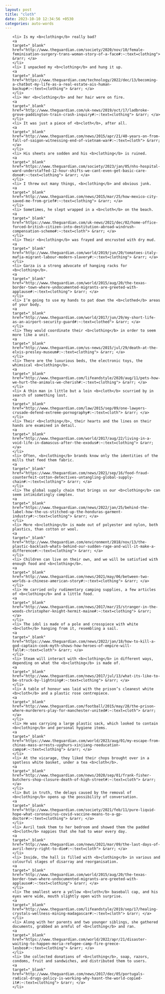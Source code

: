 ```yaml
---
layout: post
title: "cloth"
date: 2023-10-10 12:34:56 +0530
categories: auto-words
---
```

<ol>

    <li> Is my <b>clothing</b> really bad?
    <a 
    target="_blank" 
    href="http://www.theguardian.com/society/2020/nov/10/female-feminisation-surgery-trans-woman-story-of-a-face#:~:text=clothing"> &rarr; </a>
    </li>
    <li> I unpacked my <b>clothing</b> and hung it up.
    <a 
    target="_blank" 
    href="https://www.theguardian.com/technology/2022/dec/13/becoming-a-chatbot-my-life-as-a-real-estate-ais-human-backup#:~:text=clothing"> &rarr; </a>
    </li>
    <li> Her <b>clothing</b> and her hair were on fire.
    <a 
    target="_blank" 
    href="http://www.theguardian.com/uk-news/2019/oct/17/ladbroke-grove-paddington-train-crash-inquiry#:~:text=clothing"> &rarr; </a>
    </li>
    <li> It was just a piece of <b>cloth</b>, after all.
    <a 
    target="_blank" 
    href="http://www.theguardian.com/news/2015/apr/21/40-years-on-from-fall-of-saigon-witnessing-end-of-vietnam-war#:~:text=cloth"> &rarr; </a>
    </li>
    <li> His sheets are sodden and his <b>clothing</b> is ruined.
    <a 
    target="_blank" 
    href="https://www.theguardian.com/society/2023/jan/05/nhs-hospital-ward-understaffed-12-hour-shifts-we-cant-even-get-basic-care-done#:~:text=clothing"> &rarr; </a>
    </li>
    <li> I threw out many things, <b>clothing</b> and obvious junk.
    <a 
    target="_blank" 
    href="http://www.theguardian.com/news/2015/mar/25/how-mexico-city-saved-me-from-grief#:~:text=clothing"> &rarr; </a>
    </li>
    <li> Sometimes, he slept wrapped in a <b>cloth</b> on the beach.
    <a 
    target="_blank" 
    href="https://www.theguardian.com/uk-news/2021/dec/02/home-office-forced-british-citizen-into-destitution-abroad-windrush-compensation-scheme#:~:text=cloth"> &rarr; </a>
    </li>
    <li> Their <b>clothing</b> was frayed and encrusted with dry mud.
    <a 
    target="_blank" 
    href="http://www.theguardian.com/world/2019/jun/20/tomatoes-italy-mafia-migrant-labour-modern-slavery#:~:text=clothing"> &rarr; </a>
    </li>
    <li> Garza is a strong advocate of hanging racks for <b>clothing</b>.
    <a 
    target="_blank" 
    href="http://www.theguardian.com/world/2015/aug/20/the-texas-border-town-where-undocumented-migrants-are-greeted-with-applause#:~:text=clothing"> &rarr; </a>
    </li>
    <li> I’m going to use my hands to pat down the <b>clothed</b> areas of your body.
    <a 
    target="_blank" 
    href="http://www.theguardian.com/world/2017/jun/29/my-short-life-as-an-airport-security-guard#:~:text=clothed"> &rarr; </a>
    </li>
    <li> They would coordinate their <b>clothing</b> in order to seem more like a unit.
    <a 
    target="_blank" 
    href="http://www.theguardian.com/us-news/2015/jul/29/death-at-the-elvis-presley-museum#:~:text=clothing"> &rarr; </a>
    </li>
    <li> There are the luxurious beds, the electronic toys, the whimsical <b>clothing</b>.
    <a 
    target="_blank" 
    href="http://www.theguardian.com/lifeandstyle/2020/aug/11/pets-how-we-hurt-the-animals-we-cherish#:~:text=clothing"> &rarr; </a>
    </li>
    <li> A thin man in little but a loin <b>cloth</b> scurried by in search of something lost.
    <a 
    target="_blank" 
    href="http://www.theguardian.com/law/2015/sep/09/one-lawyers-crusade-defend-extreme-pornography#:~:text=cloth"> &rarr; </a>
    </li>
    <li> Their <b>clothing</b>, their hearts and the lines on their hands are examined in detail.
    <a 
    target="_blank" 
    href="http://www.theguardian.com/world/2017/aug/22/living-in-a-void-life-in-damascus-after-the-exodus#:~:text=clothing"> &rarr; </a>
    </li>
    <li> Often, <b>clothing</b> brands know only the identities of the mills that feed them fabric.
    <a 
    target="_blank" 
    href="https://www.theguardian.com/news/2021/sep/16/food-fraud-counterfeit-cotton-detectives-untangling-global-supply-chain#:~:text=clothing"> &rarr; </a>
    </li>
    <li> The global supply chain that brings us our <b>clothing</b> can seem intimidatingly complex.
    <a 
    target="_blank" 
    href="https://www.theguardian.com/news/2022/jan/25/behind-the-label-how-the-us-stitched-up-the-honduras-garment-industry#:~:text=clothing"> &rarr; </a>
    </li>
    <li> More <b>clothing</b> is made out of polyester and nylon, both plastics, than cotton or wool.
    <a 
    target="_blank" 
    href="http://www.theguardian.com/environment/2018/nov/13/the-plastic-backlash-whats-behind-our-sudden-rage-and-will-it-make-a-difference#:~:text=clothing"> &rarr; </a>
    </li>
    <li> Children can live on their own, and we will be satisfied with enough food and <b>clothing</b>.
    <a 
    target="_blank" 
    href="http://www.theguardian.com/news/2021/may/06/between-two-worlds-a-chinese-american-story#:~:text=clothing"> &rarr; </a>
    </li>
    <li> He carried only rudimentary camping supplies, a few articles of <b>clothing</b> and a little food.
    <a 
    target="_blank" 
    href="http://www.theguardian.com/news/2017/mar/15/stranger-in-the-woods-christopher-knight-hermit-maine#:~:text=clothing"> &rarr; </a>
    </li>
    <li> The idol is made of a pole and crosspiece with white <b>cloth</b> hanging from it, resembling a sail.
    <a 
    target="_blank" 
    href="https://www.theguardian.com/news/2022/jan/18/how-to-kill-a-god-captain-cook-myth-shows-how-heroes-of-empire-will-fall#:~:text=cloth"> &rarr; </a>
    </li>
    <li> Steam will interact with <b>clothing</b> in different ways, depending on what the <b>clothing</b> is made of.
    <a 
    target="_blank" 
    href="http://www.theguardian.com/news/2017/jul/13/what-its-like-to-be-struck-by-lightning#:~:text=clothing"> &rarr; </a>
    </li>
    <li> A table of honour was laid with the prison’s cleanest white <b>cloth</b> and a plastic rose centrepiece.
    <a 
    target="_blank" 
    href="http://www.theguardian.com/football/2015/may/28/the-prison-where-murderers-play-for-manchester-united#:~:text=cloth"> &rarr; </a>
    </li>
    <li> He was carrying a large plastic sack, which looked to contain <b>clothing</b> and personal hygiene items.
    <a 
    target="_blank" 
    href="https://www.theguardian.com/world/2023/aug/01/my-escape-from-chinas-mass-arrests-uyghurs-xinjiang-reeducation-camps#:~:text=clothing"> &rarr; </a>
    </li>
    <li> At the vicarage, they liked their chops brought over in a spotless white basket, under a tea <b>cloth</b>.
    <a 
    target="_blank" 
    href="http://www.theguardian.com/news/2020/sep/01/frank-fisher-butchers-shop-closure-death-of-high-street#:~:text=cloth"> &rarr; </a>
    </li>
    <li> But in truth, the delays caused by the removal of <b>clothing</b> opens up the possibility of conversation.
    <a 
    target="_blank" 
    href="http://www.theguardian.com/society/2021/feb/11/pure-liquid-hope-what-coronavirus-covid-vaccine-means-to-a-gp-doctor#:~:text=clothing"> &rarr; </a>
    </li>
    <li> Avril took them to her bedroom and showed them the padded <b>cloth</b> nappies that she had to wear every day.
    <a 
    target="_blank" 
    href="http://www.theguardian.com/news/2021/mar/09/the-last-days-of-avril-henry-right-to-die#:~:text=cloth"> &rarr; </a>
    </li>
    <li> Inside, the hall is filled with <b>clothing</b> in various and colourful stages of disarray and reorganisation.
    <a 
    target="_blank" 
    href="http://www.theguardian.com/world/2015/aug/20/the-texas-border-town-where-undocumented-migrants-are-greeted-with-applause#:~:text=clothing"> &rarr; </a>
    </li>
    <li> The smallest wore a yellow <b>cloth</b> baseball cap, and his eyes were wide, mouth slightly open with surprise.
    <a 
    target="_blank" 
    href="http://www.theguardian.com/lifeandstyle/2019/sep/17/healing-crystals-wellness-mining-madagascar#:~:text=cloth"> &rarr; </a>
    </li>
    <li> Along with her parents and two younger siblings, she gathered documents, grabbed an armful of <b>clothing</b> and ran.
    <a 
    target="_blank" 
    href="https://www.theguardian.com/world/2022/apr/21/disaster-waiting-to-happen-moria-refugee-camp-fire-greece-lesbos#:~:text=clothing"> &rarr; </a>
    </li>
    <li> She collected donations of <b>clothing</b>, soap, razors, condoms, fruit and sandwiches, and distributed them to users.
    <a 
    target="_blank" 
    href="http://www.theguardian.com/news/2017/dec/05/portugals-radical-drugs-policy-is-working-why-hasnt-the-world-copied-it#:~:text=clothing"> &rarr; </a>
    </li>